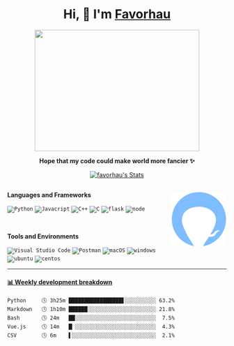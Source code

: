 <h1 align="center">Hi, 👋 I'm <a href="https://github.com/favorhau/">Favorhau</a></h2>

<p align="center"><img align="center" width="378" height="278" src="https://github.com/favorhau/favorhau/blob/main/hero-motio.gif"></p>
<p align="center"><b>Hope that my code could make world more fancier ✨</b> </p>
<p align="center">
  <a href="https://github.com/favorhau" class="rich-diff-level-one">
    <img src="https://github-readme-stats.vercel.app/api?username=favorhau&hide=issues&title_color=7ebdff&text_color=777" alt="favorhau's Stats" >
  </a>
</p>
<h2></h2>


<img align="right" width="128" height="128" src="https://github.com/favorhau/favorhau/blob/main/profile2.png">

**Languages and Frameworks**

<code><img height="20" src="https://shields.io/badge/style-Python-239DFF?logo=python&style=flat-square&label=" alt="Python" title="Javacript"></code>
<code><img height="20" src="https://shields.io/badge/style-Javascript-yellow?logo=javascript&style=flat-square&label=" alt="Javacript" title="Javacript"></code>
<code><img height="20" src="https://shields.io/badge/style-C%2B%2B-green?logo=C%2B%2B&style=flat-square&label=" alt="C++" title="C++"></code>
<code><img height="20" src="https://shields.io/badge/style-C-117ACA?logo=C&style=flat-square&label=" alt="C" title="C"></code>
<code><img height="20" src="https://shields.io/badge/style-Flask-000000?logo=flask&style=flat-square&label=" alt="flask" title="flask"></code>
<code><img height="20" src="https://shields.io/badge/style-Node.js-white?logo=node.js&style=flat-square&label=" alt="node" title="node"></code>

<br>

**Tools and Environments**

<code><img height="20" src="https://shields.io/badge/style-Visual Studio Code-007ACC?logo=Visual Studio Code&style=flat-square&label=" alt="Visual Studio Code" title="Visual Studio Code"></code>
<code><img height="20" src="https://shields.io/badge/style-Postman-white?logo=Postman&style=flat-square&label=" alt="Postman" title="Postman"></code>
<code><img height="20" src="https://shields.io/badge/style-macOS-black?logo=macOS&style=flat-square&label=" alt="macOS" title="macOS"></code>
<code><img height="20" src="https://shields.io/badge/style-Windows-blue?logo=windows&style=flat-square&label=" alt="windows" title="windows"></code>
<code><img height="20" src="https://shields.io/badge/style-Ubuntu-white?logo=ubuntu&style=flat-square&label=" alt="ubuntu" title="ubuntu"></code>
<code><img height="20" src="https://shields.io/badge/style-Centos-29ABE2?logo=Centos&style=flat-square&label=" alt="centos" title="centos"></code>

---

<!-- waka-box start -->
#### <a href="https://gist.github.com/43069fe07efa262ae26ebf3d2388cceb" target="_blank">📊 Weekly development breakdown</a>
```text
Python     🕓 3h25m █████████████████▋░░░░░░░░░░ 63.2%
Markdown   🕓 1h10m ██████░░░░░░░░░░░░░░░░░░░░░░ 21.8%
Bash       🕓 24m   ██░░░░░░░░░░░░░░░░░░░░░░░░░░  7.5%
Vue.js     🕓 14m   █▏░░░░░░░░░░░░░░░░░░░░░░░░░░  4.3%
CSV        🕓 6m    ▌░░░░░░░░░░░░░░░░░░░░░░░░░░░  2.1%
```
<!-- Powered by https://github.com/YouEclipse/waka-box-go . -->
<!-- waka-box end -->

